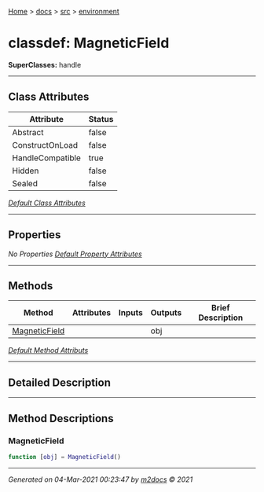 [Home](../../index.md) > [docs](../../docs_index.md) > [src](../src_index.md) > [environment](environment_index.md)  


# classdef: MagneticField

**SuperClasses:** handle



 ***

## Class Attributes

| Attribute         | Status   | 
| ----------------- | -------- | 
| Abstract | false | 
| ConstructOnLoad | false | 
| HandleCompatible | true | 
| Hidden | false | 
| Sealed | false | 


[*Default Class Attributes*](https://www.mathworks.com/help/matlab/matlab_oop/class-attributes.html)

 ***

## Properties

*No Properties*
[*Default Property Attributes*](https://www.mathworks.com/help/matlab/matlab_oop/property-attributes.html)

 ***

## Methods

| Method | Attributes | Inputs | Outputs | Brief Description |
| ------ | ---------- | ------ | ------- | ----------------- |
| [MagneticField](#magneticfield) |   |  | obj |  |


[*Default Method Attributs*](https://www.mathworks.com/help/matlab/matlab_oop/method-attributes.html)

 ***

## Detailed Description



 ***

## Method Descriptions

### MagneticField

```matlab
function [obj] = MagneticField()
```




***

*Generated on 04-Mar-2021 00:23:47 by [m2docs](https://github.com/crgnam-research/m2docs) © 2021*
